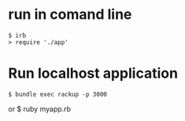 # run in comand line
    $ irb
    > require './app'


# Run localhost application
    $ bundle exec rackup -p 3000
or
    $ ruby myapp.rb